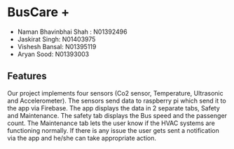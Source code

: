 # BusCare +

- Naman Bhavinbhai Shah : N01392496
-  Jaskirat Singh: N01403975
-  Vishesh Bansal: N01395119
-  Aryan Sood: N01393003


## Features
Our project implements four sensors (Co2 sensor, Temperature, Ultrasonic and Accelerometer). 
The sensors send data to raspberry pi which send it to the app via Firebase. 
The app displays the data in 2 separate tabs, Safety and Maintenance. 
The safety tab displays the Bus speed and the passenger count. 
The Maintenance tab lets the user know if the HVAC systems are functioning normally. 
If there is any issue the user gets sent a notification via the app and he/she can take appropriate action.
